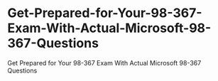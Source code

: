 # Get-Prepared-for-Your-98-367-Exam-With-Actual-Microsoft-98-367-Questions
Get Prepared for Your 98-367 Exam With Actual Microsoft 98-367 Questions
